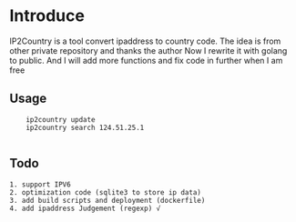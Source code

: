 # Introduce

IP2Country is a tool convert ipaddress to country code. 
The idea is from other private repository and thanks the author
Now I rewrite it with golang to public. 
And I will add more functions and fix code in further when I am free


## Usage

```
    ip2country update
    ip2country search 124.51.25.1
 
```   
## Todo
    1. support IPV6 
    2. optimization code (sqlite3 to store ip data)
    3. add build scripts and deployment (dockerfile)
    4. add ipaddress Judgement (regexp) √
    


    

 